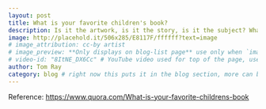 ```yaml
---
layout: post
title: What is your favorite children's book?
description: Is it the artwork, is it the story, is it the subject? What made it your favorite story.
image: http://placehold.it/506x285/E8117F/ffffff?text=image
# image_attribution: cc-by artist
# image_preview: **Only displays on blog-list page** use only when `image` and `video-id` images won't work. example: other video source besides YouTube is used.
# video-id: "8ItNE_DX6Cc" # YouTube video used for top of the page, use url ID only. This embeds responsive video and video thumbnail for preview.
author: Tom Ray
category: blog # right now this puts it in the blog section, more can be created.
---
```

Reference: https://www.quora.com/What-is-your-favorite-childrens-book

